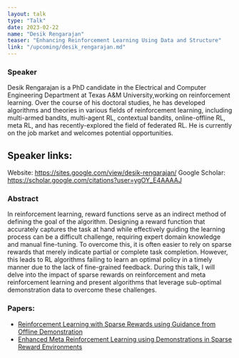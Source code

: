 ```yaml
---
layout: talk
type: "Talk"
date: 2023-02-22
name: "Desik Rengarajan"
teaser: "Enhancing Reinforcement Learning Using Data and Structure"
link: "/upcoming/desik_rengarajan.md"
---
```



### Speaker 
Desik Rengarajan is a PhD candidate in the Electrical and Computer Engineering Department at Texas A&M University,working on reinforcement learning. Over the course of his doctoral studies, he has developed algorithms and theories in various fields of reinforcement learning, including multi-armed bandits, multi-agent RL, contextual bandits, online-offline RL, meta RL, and has recently-explored the field of federated RL. He is currently on the job market and welcomes potential opportunities.


## Speaker links:
Website: https://sites.google.com/view/desik-rengarajan/
Google Scholar: https://scholar.google.com/citations?user=ygOY_E4AAAAJ


### Abstract 
In reinforcement learning, reward functions serve as an indirect method of defining the goal of the algorithm. Designing a reward function that accurately captures the task at hand while effectively guiding the learning process can be a difficult challenge, requiring expert domain knowledge and manual fine-tuning. To overcome this, it is often easier to rely on sparse rewards that merely indicate partial or complete task completion. However, this leads to RL algorithms failing to learn an optimal policy in a timely manner due to the lack of fine-grained feedback. During this talk, I will delve into the impact of sparse rewards on reinforcement and meta reinforcement learning and present algorithms that leverage sub-optimal demonstration data to overcome these challenges.

### Papers:
- [Reinforcement Learning with Sparse Rewards using Guidance from Offline Demonstration](https://arxiv.org/pdf/2202.04628.pdf)
- [Enhanced Meta Reinforcement Learning using Demonstrations in Sparse Reward Environments](https://arxiv.org/pdf/2209.13048.pdf) 
